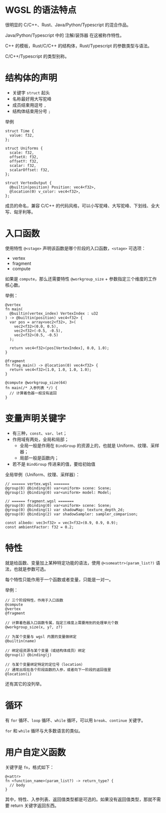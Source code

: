 # WGSL 的语法特点

很明显的 C/C++、Rust、Java/Python/Typescript 的混合作品。

Java/Python/Typescript 中的 注解/装饰器 在这被称作特性。

C++ 的模板，Rust/C/C++ 的结构体，Rust/Typescript 的参数类型与语法。

C/C++/Typescript 的类型别称。



# 结构体的声明

- 关键字 `struct` 起头
- 名称最好用大写驼峰
- 成员结束用逗号 `,`
- 结构体结束用分号 `;`

举例

``` wgsl
struct Time {
  value: f32,
};

struct Uniforms {
  scale: f32,
  offsetX: f32,
  offsetY: f32,
  scalar: f32,
  scalarOffset: f32,
};

struct VertexOutput {
  @builtin(position) Position: vec4<f32>,
  @location(0) v_color: vec4<f32>,
};
```

成员的命名，兼容 C/C++ 的代码风格，可以小写驼峰、大写驼峰、下划线、全大写、匈牙利等。



# 入口函数

使用特性 `@<stage>` 声明该函数是哪个阶段的入口函数，`<stage>` 可选项：

- vertex
- fragment
- compute

如果是 `compute`，那么还需要特性 `@workgroup_size`  + 参数指定三个维度的工作核心数。

举例：

```wgsl
@vertex
fn main(
  @builtin(vertex_index) VertexIndex : u32
) -> @builtin(position) vec4<f32> {
  var pos = array<vec2<f32>, 3>(
    vec2<f32>(0.0, 0.5),
    vec2<f32>(-0.5, -0.5),
    vec2<f32>(0.5, -0.5)
  );

  return vec4<f32>(pos[VertexIndex], 0.0, 1.0);
}

@fragment
fn frag_main() -> @location(0) vec4<f32> {
  return vec4<f32>(1.0, 1.0, 1.0, 1.0);
}

@compute @workgroup_size(64)
fn main(/* 入参列表 */) {
  // 计算着色器一般没有返回
}
```



# 变量声明关键字

- 有三种，`const`、`var`、`let`；
- 作用域有两处，全局和局部；
  - 全局一般是作用在 `BindGroup` 的资源上的，也就是 Uniform、纹理、采样器；
  - 局部一般是函数内；
- 若不是 `BindGroup` 传进来的值，要给初始值

全局举例（Uniform、纹理、采样器）：

```wgsl
// ====== vertex.wgsl =======
@group(0) @binding(0) var<uniform> scene: Scene;
@group(1) @binding(0) var<uniform> model: Model;

// ====== fragment.wgsl =======
@group(0) @binding(0) var<uniform> scene: Scene;
@group(0) @binding(1) var shadowMap: texture_depth_2d;
@group(0) @binding(2) var shadowSampler: sampler_comparison;

const albedo: vec3<f32> = vec3<f32>(0.9, 0.9, 0.9);
const ambientFactor: f32 = 0.2;
```



# 特性

就是给函数、变量加上某种特定功能的语法，使用 `@<someattr>(param_list?)` 语法，也就是参数可选。

每个特性只能作用于一个函数或者变量，只能是一对一。

举例：

```wgsl
// 三个阶段特性，作用于入口函数
@compute
@vertex
@fragment

// 计算着色器入口函数专属，指定三维度上需要用到的处理单元个数
@workgroup_size(x, y?, z?)

// 为某个变量与 wgsl 内置的变量做绑定
@builtin(name)

// 绑定组资源与某个变量（或结构体成员）绑定
@group(i) @binding(j)

// 与某个变量绑定特定的定位号（location）
// 通常出现在各个阶段函数的入参，或者向下一阶段的返回值里
@location(i)
```

还有其它的没列举。



# 循环

有 `for` 循环、`loop` 循环、`while` 循环，可以用 `break`、`continue` 关键字。

`for` 和 `while` 循环与大多数语言的类似。



# 用户自定义函数

关键字是 `fn`，格式如下：

```wgsl
@<attr>
fn <function_name>(param_list?) -> return_type? {
  // body
}
```

其中，特性、入参列表、返回值类型都是可选的。如果没有返回值类型，那就不需要 return 关键字返回东西。